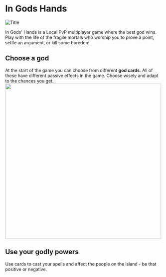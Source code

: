 # In Gods Hands
![Title](https://user-images.githubusercontent.com/31854308/219875584-6419f54e-4b78-4b67-bb4b-4c348f01fbea.png)

In Gods' Hands is a  Local PvP multiplayer game where the best god wins. Play with the life of the fragile mortals who worship you to prove a point, settle an argument, or kill some boredom.

<h2> Choose a god </h2>
<div id="ChooseGod">
At the start of the game you can choose from different <b>god cards</b>. All of these have different passive effects in the game. Choose wisely and adapt to the chances you get.
  </div>
<img src="https://user-images.githubusercontent.com/31854308/219876165-457b813d-302b-42a4-93d9-3ce1717a8837.gif" height= "500" width="500"/>


<h2> Use your godly powers </h2>
Use cards to cast your spells and affect the people on the island -  be that positive or negative.
<p align="right">
  
</p>



